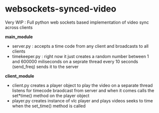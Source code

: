 # websockets-synced-video

Very WIP : Full python web sockets based implementation of video sync across clients

**main_module**

- server.py : accepts a time code from any client and broadcasts to all clients
- timekeeper.py : right now
  it just creates a random number between 1 and 600000 miliseconds on a seprate thread
  every 10 seconds (send_freq) sends it to the server

**client_module**

- client.py
  creates a player object to play the video on a separate thread
  listens for timecode braodcast from server and when it comes calls the set\*time() method on the player object
- player.py
  creates instance of vlc player and plays videos
  seeks to time when the set_time() method is called
